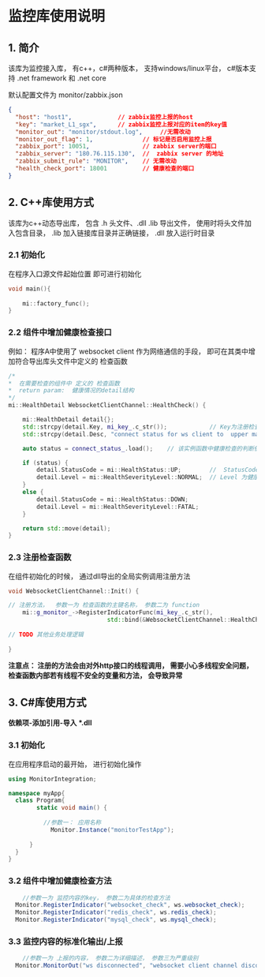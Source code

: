 # 监控库使用说明
## 1. 简介
该库为监控接入库， 有c++，c#两种版本， 支持windows/linux平台， c#版本支持 .net framework 和 .net core

默认配置文件为 monitor/zabbix.json
```json
{
  "host": "host1",             // zabbix监控上报的host
  "key": "market_L1_sgx",      // zabbix监控上报对应的item的key值
  "monitor_out": "monitor/stdout.log",     //无需改动
  "monitor_out_flag": 1,              // 标记是否启用监控上报
  "zabbix_port": 10051,               // zabbix server的端口
  "zabbix_server": "180.76.115.130",  //  zabbix server 的地址
  "zabbix_submit_rule": "MONITOR",    // 无需改动
  "health_check_port": 18001          // 健康检查的端口
}

```

## 2. C++库使用方式

该库为c++动态导出库， 包含 .h 头文件、.dll .lib 导出文件， 使用时将头文件加入包含目录， .lib 加入链接库目录并正确链接， .dll 放入运行时目录

### 2.1 初始化
在程序入口源文件起始位置 即可进行初始化
```c++
void main(){
 		
    mi::factory_func();
} 		
```
### 2.2 组件中增加健康检查接口
例如： 程序A中使用了 websocket client 作为网络通信的手段， 即可在其类中增加符合导出库头文件中定义的 检查函数

```c++
/*
*  在需要检查的组件中 定义的 检查函数
*  return param:  健康情况的detail结构
*/
mi::HealthDetail WebsocketClientChannel::HealthCheck() {

    mi::HealthDetail detail{};
    std::strcpy(detail.Key, mi_key_.c_str());            // Key为注册检查函数的主键
    std::strcpy(detail.Desc, "connect status for ws client to  upper market");   // Desc为检查函数作用的描述

    auto status = connect_status_.load();    // 该实例函数中健康检查的判断依据为  websocket连接状态

    if (status) {
        detail.StatusCode = mi::HealthStatus::UP;        //  StatusCode为健康状态码        
        detail.Level = mi::HealthSeverityLevel::NORMAL;  // Level 为健康状态的级别
    }
    else {
        detail.StatusCode = mi::HealthStatus::DOWN;
        detail.Level = mi::HealthSeverityLevel::FATAL;
    }

    return std::move(detail);
}
```

### 2.3 注册检查函数
在组件初始化的时候， 通过dll导出的全局实例调用注册方法

```c++
void WebsocketClientChannel::Init() {

// 注册方法，  参数一为 检查函数的主键名称， 参数二为 function
    mi::g_monitor_->RegisterIndicatorFunc(mi_key_.c_str(),
    						std::bind(&WebsocketClientChannel::HealthCheck, this));
    
// TODO 其他业务处理逻辑
		
}
```

__注意点： 注册的方法会由对外http接口的线程调用， 需要小心多线程安全问题， 检查函数内部若有线程不安全的变量和方法， 会导致异常__



## 3. C#库使用方式

__依赖项-添加引用-导入 *.dll__

### 3.1 初始化



在应用程序启动的最开始， 进行初始化操作

```c#
using MonitorIntegration;

namespace myApp{
  class Program{
    	static void main() {
        	
          //参数一： 应用名称
        	Monitor.Instance("monitorTestApp");
        
      }
  }
}

```

### 3.2 组件中增加健康检查方法

```c#
	//参数一为 监控内容的key， 参数二为具体的检查方法
  Monitor.RegisterIndicator("websocket_check", ws.websocket_check);
  Monitor.RegisterIndicator("redis_check", ws.redis_check);
  Monitor.RegisterIndicator("mysql_check", ws.mysql_check);
```

### 3.3 监控内容的标准化输出/上报
```c#
	//参数一为 上报的内容， 参数二为详细描述， 参数三为严重级别
  Monitor.MonitorOut("ws disconnected", "websocket client channel disconnected!", MonitorSeverity.Fatal); 
```

